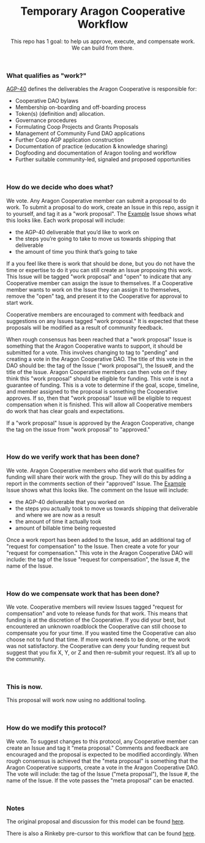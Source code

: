 <h1 align='center'>
  Temporary Aragon Cooperative Workflow
</h1>

<p align='center'>
  This repo has 1 goal: to help us approve, execute, and compensate work. We can build from there.
</p>

<br>

### What qualifies as "work?"

[AGP-40](https://github.com/aragon/AGPs/blob/6d2f51a988b13c6855cd8c1a955807f476d4cac9/AGPs/AGP-40.md) defines the deliverables the Aragon Cooperative is responsible for:
- Cooperative DAO bylaws
- Membership on-boarding and off-boarding process
- Token(s) (definition and) allocation.
- Governance procedures
- Formulating Coop Projects and Grants Proposals
- Management of Community Fund DAO applications
- Further Coop AGP application construction
- Documentation of practice (education & knowledge sharing)
- Dogfooding and documentation of Aragon tooling and workflow
- Further suitable community-led, signaled and proposed opportunities

<br>

### How do we decide who does what?

We vote. Any Aragon Cooperative member can submit a proposal to do work. To submit a proposal to do work, create an Issue in this repo, assign it to yourself, and tag it as a "work proposal". The [Example](https://github.com/aragoncoop/temp/issues/1) Issue shows what this looks like. Each work proposal will include:
- the AGP-40 deliverable that you’d like to work on
- the steps you’re going to take to move us towards shipping that deliverable
- the amount of time you think that’s going to take

If a you feel like there is work that should be done, but you do not have the time or expertise to do it you can still create an Issue proposing this work. This Issue will be tagged "work proposal" and "open" to indicate that any Cooperative member can assign the issue to themselves. If a Cooperative member wants to work on the Issue they can assign it to themselves, remove the "open" tag, and present it to the Cooperative for approval to start work.

Cooperative members are encouraged to comment with feedback and suggestions on any Issues tagged "work proposal." It is expected that these proposals will be modified as a result of community feedback.

When rough consensus has been reached that a "work proposal" Issue is something that the Aragon Cooperative wants to support, it should be submitted for a vote. This involves changing to tag to "pending" and creating a vote in the Aragon Cooperative DAO. The title of this vote in the DAO should be: the tag of the Issue ("work proposal"), the Issue#, and the title of the Issue. Aragon Cooperative members can then vote on if they think this "work proposal" should be eligible for funding. This vote is not a guarantee of funding. This is a vote to determine if the goal, scope, timeline, and member assigned to the proposal is something the Cooperative approves. If so, then that "work proposal" Issue will be eligible to request compensation when it is finished. This will allow all Cooperative members do work that has clear goals and expectations.

If a "work proposal" Issue is approved by the Aragon Cooperative, change the tag on the issue from "work proposal" to "approved."

<br>

### How do we verify work that has been done?

We vote. Aragon Cooperative members who did work that qualifies for funding will share their work with the group. They will do this by adding a report in the comments section of their "approved" Issue. The [Example](https://github.com/aragoncoop/temp/issues/1) Issue shows what this looks like. The comment on the Issue will include:
- the AGP-40 deliverable that you worked on
- the steps you actually took to move us towards shipping that deliverable and where we are now as a result
- the amount of time it actually took
- amount of billable time being requested

Once a work report has been added to the Issue, add an additional tag of "request for compensation" to the Issue. Then create a vote for your "request for compensation." This vote in the Aragon Cooperative DAO will include: the tag of the Issue "request for compensation", the Issue #, the name of the Issue. 

<br>

### How do we compensate work that has been done?

We vote. Cooperative members will review Issues tagged "request for compensation" and vote to release funds for that work. This means that funding is at the discretion of the Cooperative. If you did your best, but encountered an unknown roadblock the Cooperative can still choose to compensate you for your time. If you wasted time the Cooperative can also choose not to fund that time. If more work needs to be done, or the work was not satisfactory. the Cooperative can deny your funding request but suggest that you fix X, Y, or Z and then re-submit your request. It’s all up to the community.

<br>

### This is now.

This proposal will work now using no additional tooling.

<br>

### How do we modify this protocol?

We vote. To suggest changes to this protocol, any Cooperative member can create an Issue and tag it "meta proposal." Comments and feedback are encouraged and the proposal is expected to be modified accordingly. When rough consensus is achieved that the "meta proposal" is something that the Aragon Cooperative supports, create a vote in the Aragon Cooperative DAO. The vote will include: the tag of the Issue ("meta proposal"), the Issue #, the name of the Issue. If the vote passes the "meta proposal" can be enacted.

<br>

### Notes

The original proposal and discussion for this model can be found [here](https://forum.aragon.org/t/proposal-for-a-temporary-aragon-cooperative-workflow/966).

There is also a Rinkeby pre-cursor to this workflow that can be found [here](https://github.com/burrrata/temp).

<br>
